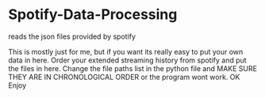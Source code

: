 # Spotify-Data-Processing
reads the json files provided by spotify

This is mostly just for me, but if you want its really easy to put your own data in here. Order your extended streaming history from spotify and put the files in here. Change the file paths list in the python file and MAKE SURE THEY ARE IN CHRONOLOGICAL ORDER or the program wont work. OK Enjoy